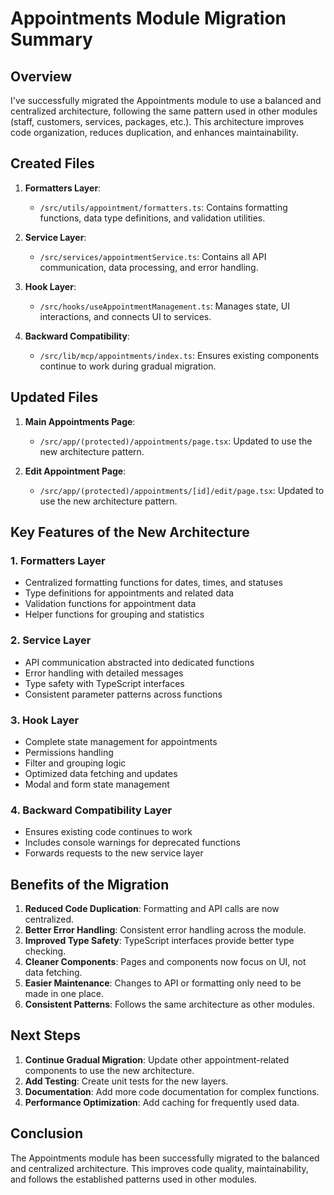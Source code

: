 # Appointments Module Migration Summary

## Overview

I've successfully migrated the Appointments module to use a balanced and centralized architecture, following the same pattern used in other modules (staff, customers, services, packages, etc.). This architecture improves code organization, reduces duplication, and enhances maintainability.

## Created Files

1. **Formatters Layer**:
   - `/src/utils/appointment/formatters.ts`: Contains formatting functions, data type definitions, and validation utilities.

2. **Service Layer**:
   - `/src/services/appointmentService.ts`: Contains all API communication, data processing, and error handling.

3. **Hook Layer**:
   - `/src/hooks/useAppointmentManagement.ts`: Manages state, UI interactions, and connects UI to services.

4. **Backward Compatibility**:
   - `/src/lib/mcp/appointments/index.ts`: Ensures existing components continue to work during gradual migration.

## Updated Files

1. **Main Appointments Page**:
   - `/src/app/(protected)/appointments/page.tsx`: Updated to use the new architecture pattern.

2. **Edit Appointment Page**:
   - `/src/app/(protected)/appointments/[id]/edit/page.tsx`: Updated to use the new architecture pattern.

## Key Features of the New Architecture

### 1. Formatters Layer
- Centralized formatting functions for dates, times, and statuses
- Type definitions for appointments and related data
- Validation functions for appointment data
- Helper functions for grouping and statistics

### 2. Service Layer
- API communication abstracted into dedicated functions
- Error handling with detailed messages
- Type safety with TypeScript interfaces
- Consistent parameter patterns across functions

### 3. Hook Layer
- Complete state management for appointments
- Permissions handling
- Filter and grouping logic
- Optimized data fetching and updates
- Modal and form state management

### 4. Backward Compatibility Layer
- Ensures existing code continues to work
- Includes console warnings for deprecated functions
- Forwards requests to the new service layer

## Benefits of the Migration

1. **Reduced Code Duplication**: Formatting and API calls are now centralized.
2. **Better Error Handling**: Consistent error handling across the module.
3. **Improved Type Safety**: TypeScript interfaces provide better type checking.
4. **Cleaner Components**: Pages and components now focus on UI, not data fetching.
5. **Easier Maintenance**: Changes to API or formatting only need to be made in one place.
6. **Consistent Patterns**: Follows the same architecture as other modules.

## Next Steps

1. **Continue Gradual Migration**: Update other appointment-related components to use the new architecture.
2. **Add Testing**: Create unit tests for the new layers.
3. **Documentation**: Add more code documentation for complex functions.
4. **Performance Optimization**: Add caching for frequently used data.

## Conclusion

The Appointments module has been successfully migrated to the balanced and centralized architecture. This improves code quality, maintainability, and follows the established patterns used in other modules.
